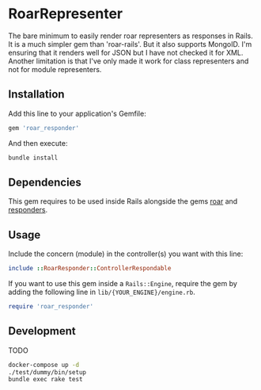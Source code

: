 # RoarRepresenter

The bare minimum to easily render roar representers as responses in Rails. It is a much simpler gem than 'roar-rails'. But it also supports MongoID.
I'm ensuring that it renders well for JSON but I have not checked it for XML.
Another limitation is that I've only made it work for class representers and not for module representers.

## Installation

Add this line to your application's Gemfile:

```ruby
gem 'roar_responder'
```

And then execute:

```bash
bundle install
```

## Dependencies

This gem requires to be used inside Rails alongside the gems [roar](https://github.com/trailblazer/roar) and [responders](https://github.com/heartcombo/responders).

## Usage

Include the concern (module) in the controller(s) you want with this line:

```ruby
include ::RoarResponder::ControllerRespondable
```

If you want to use this gem inside a `Rails::Engine`, require the gem by adding the following line in `lib/{YOUR_ENGINE}/engine.rb`.

```ruby
require 'roar_responder'
```

## Development

TODO

```bash
docker-compose up -d
./test/dummy/bin/setup
bundle exec rake test
```
